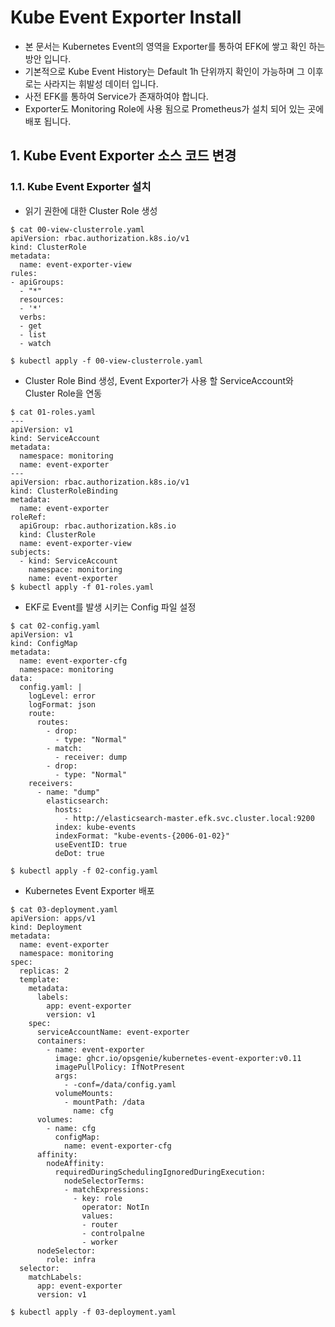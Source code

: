 # Kube Event Exporter Install

- 본 문서는 Kubernetes Event의 영역을 Exporter를 통하여 EFK에 쌓고 확인 하는 방안 입니다.
- 기본적으로 Kube Event History는 Default 1h 단위까지 확인이 가능하며 그 이후로는 사라지는 휘발성 데이터 입니다.
- 사전 EFK를 통하여 Service가 존재하여야 합니다.
- Exporter도 Monitoring Role에 사용 됨으로 Prometheus가 설치 되어 있는 곳에 배포 됩니다.

## 1. Kube Event Exporter 소스 코드 변경

### 1.1. Kube Event Exporter 설치

- 읽기 권한에 대한 Cluster Role 생성

```
$ cat 00-view-clusterrole.yaml
apiVersion: rbac.authorization.k8s.io/v1
kind: ClusterRole
metadata:
  name: event-exporter-view
rules:
- apiGroups:
  - "*"
  resources:
  - '*'
  verbs:
  - get
  - list
  - watch

$ kubectl apply -f 00-view-clusterrole.yaml
```

- Cluster Role Bind 생성, Event Exporter가 사용 할 ServiceAccount와 Cluster Role을 연동

```
$ cat 01-roles.yaml
---
apiVersion: v1
kind: ServiceAccount
metadata:
  namespace: monitoring
  name: event-exporter
---
apiVersion: rbac.authorization.k8s.io/v1
kind: ClusterRoleBinding
metadata:
  name: event-exporter
roleRef:
  apiGroup: rbac.authorization.k8s.io
  kind: ClusterRole
  name: event-exporter-view
subjects:
  - kind: ServiceAccount
    namespace: monitoring
    name: event-exporter
$ kubectl apply -f 01-roles.yaml
```

- EKF로 Event를 발생 시키는 Config 파일 설정

```
$ cat 02-config.yaml
apiVersion: v1
kind: ConfigMap
metadata:
  name: event-exporter-cfg
  namespace: monitoring
data:
  config.yaml: |
    logLevel: error
    logFormat: json
    route:
      routes:
        - drop:
          - type: "Normal"
        - match:
          - receiver: dump
        - drop:
          - type: "Normal"
    receivers:
      - name: "dump"
        elasticsearch:
          hosts:
            - http://elasticsearch-master.efk.svc.cluster.local:9200
          index: kube-events
          indexFormat: "kube-events-{2006-01-02}"
          useEventID: true
          deDot: true

$ kubectl apply -f 02-config.yaml
```

- Kubernetes Event Exporter 배포

```
$ cat 03-deployment.yaml
apiVersion: apps/v1
kind: Deployment
metadata:
  name: event-exporter
  namespace: monitoring
spec:
  replicas: 2
  template:
    metadata:
      labels:
        app: event-exporter
        version: v1
    spec:
      serviceAccountName: event-exporter
      containers:
        - name: event-exporter
          image: ghcr.io/opsgenie/kubernetes-event-exporter:v0.11
          imagePullPolicy: IfNotPresent
          args:
            - -conf=/data/config.yaml
          volumeMounts:
            - mountPath: /data
              name: cfg
      volumes:
        - name: cfg
          configMap:
            name: event-exporter-cfg
      affinity:
        nodeAffinity:
          requiredDuringSchedulingIgnoredDuringExecution:
            nodeSelectorTerms:
            - matchExpressions:
              - key: role
                operator: NotIn
                values:
                - router
                - controlpalne
                - worker
      nodeSelector:
        role: infra
  selector:
    matchLabels:
      app: event-exporter
      version: v1

$ kubectl apply -f 03-deployment.yaml
```


